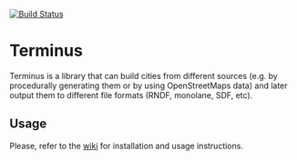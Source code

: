 [![Build Status](https://travis-ci.org/ekumenlabs/terminus.svg?branch=master)](https://travis-ci.org/ekumenlabs/terminus)

# Terminus
Terminus is a library that can build cities from different sources (e.g. by procedurally generating them or by using OpenStreetMaps data) and later output them to different file formats (RNDF, monolane, SDF, etc).

## Usage

Please, refer to the [wiki](https://github.com/ekumenlabs/terminus/wiki) for installation and usage instructions.
